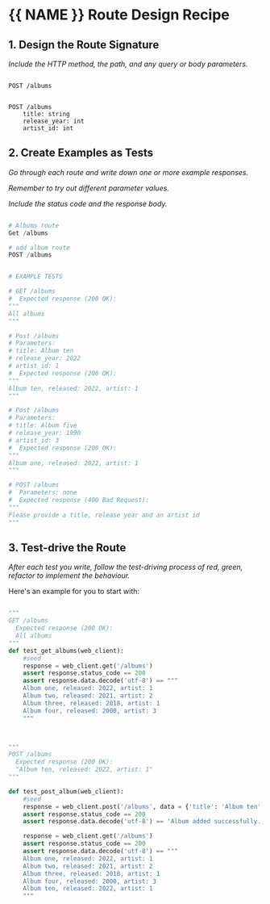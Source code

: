 # {{ NAME }} Route Design Recipe

## 1. Design the Route Signature

_Include the HTTP method, the path, and any query or body parameters._

```

POST /albums


POST /albums
    title: string
    release_year: int
    artist_id: int

```

## 2. Create Examples as Tests

_Go through each route and write down one or more example responses._

_Remember to try out different parameter values._

_Include the status code and the response body._

```python

# Albums route
Get /albums

# add album route
POST /albums


# EXAMPLE TESTS

# GET /albums
#  Expected response (200 OK):
"""
All albums
"""

# Post /albums
# Parameters:
# title: Album ten
# release_year: 2022
# artist_id: 1
#  Expected response (200 OK):
"""
Album ten, released: 2022, artist: 1
"""

# Post /albums
# Parameters:
# title: Album five
# release_year: 1990
# artist_id: 3
#  Expected response (200 OK):
"""
Album one, released: 2022, artist: 1
"""

# POST /albums
#  Parameters: none
#  Expected response (400 Bad Request):
"""
Please provide a title, release year and an artist id
"""
```

## 3. Test-drive the Route

_After each test you write, follow the test-driving process of red, green, refactor to implement the behaviour._

Here's an example for you to start with:

```python

"""
GET /albums
  Expected response (200 OK):
  All albums
"""
def test_get_albums(web_client):
    #seed
    response = web_client.get('/albums')
    assert response.status_code == 200
    assert response.data.decode('utf-8') == """
    Album one, released: 2022, artist: 1
    Album two, released: 2021, artist: 2
    Album three, released: 2018, artist: 1
    Album four, released: 2000, artist: 3
    """



"""
POST /albums
  Expected response (200 OK):
  "Album ten, released: 2022, artist: 1"
"""

def test_post_album(web_client):
    #seed
    response = web_client.post('/albums', data = {'title': 'Album ten', 'release_year': '2022', 'artist_id': '1'})
    assert response.status_code == 200
    assert response.data.decode('utf-8') == 'Album added successfully.'

    response = web_client.get('/albums')
    assert response.status_code == 200
    assert response.data.decode('utf-8') == """
    Album one, released: 2022, artist: 1
    Album two, released: 2021, artist: 2
    Album three, released: 2018, artist: 1
    Album four, released: 2000, artist: 3
    Album ten, released: 2022, artist: 1
    """
    
```

